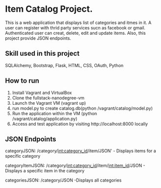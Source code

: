 # Item Catalog Project.


This is a web application that displays list of categories and itmes in it.
A user can register with thrid party services sucn as facebook or gmail. 
Authenticated user can creat, delete, edit and update items.
Also, this project provide JSON endpoints.


## Skill used in this project
SQLAlchemy, Bootstrap, Flask, HTML, CSS, OAuth, Python


## How to run

1. Install Vagrant and VirtualBox
2. Clone the fullstack-nanodegree-vm
3. Launch the Vagrant VM (vagrant up)
4. run model.py to create catalog.db(python /vagrant/catalog/model.py)
4. Run the application within the VM (python /vagrant/catalog/application.py)
5. Access and test application by visiting http://localhost:8000 locally


## JSON Endpoints

categoryJSON: /category/<int:category_id>/item/JSON' - Displays items for a specific category

categoryItemJSON: /category/<int:category_id>/item/<int:item_id>/JSON - Displays a specific item in the category

categoriesJSON: /category/JSON -Displays all categories


